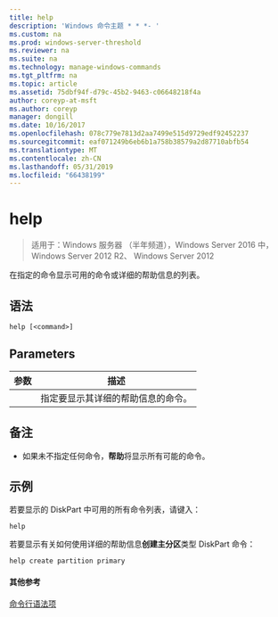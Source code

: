 ```yaml
---
title: help
description: 'Windows 命令主题 * * *- '
ms.custom: na
ms.prod: windows-server-threshold
ms.reviewer: na
ms.suite: na
ms.technology: manage-windows-commands
ms.tgt_pltfrm: na
ms.topic: article
ms.assetid: 75dbf94f-d79c-45b2-9463-c06648218f4a
author: coreyp-at-msft
ms.author: coreyp
manager: dongill
ms.date: 10/16/2017
ms.openlocfilehash: 078c779e7813d2aa7499e515d9729edf92452237
ms.sourcegitcommit: eaf071249b6eb6b1a758b38579a2d87710abfb54
ms.translationtype: MT
ms.contentlocale: zh-CN
ms.lasthandoff: 05/31/2019
ms.locfileid: "66438199"
---
```

# <a name="help"></a>help

>适用于：Windows 服务器 （半年频道），Windows Server 2016 中，Windows Server 2012 R2、 Windows Server 2012

在指定的命令显示可用的命令或详细的帮助信息的列表。  
  
  
  
## <a name="syntax"></a>语法  
  
```  
help [<command>]  
```  
  
## <a name="parameters"></a>Parameters  
  
| 参数 |                              描述                              |
|-----------|-----------------------------------------------------------------------|
| <command> | 指定要显示其详细的帮助信息的命令。 |
  
## <a name="remarks"></a>备注  
  
-   如果未不指定任何命令，**帮助**将显示所有可能的命令。  
  
## <a name="BKMK_examples"></a>示例  
若要显示的 DiskPart 中可用的所有命令列表，请键入：  
  
```  
help  
```  
  
若要显示有关如何使用详细的帮助信息**创建主分区**类型 DiskPart 命令：  
  
```  
help create partition primary  
```  
  
#### <a name="additional-references"></a>其他参考  
[命令行语法项](command-line-syntax-key.md)  
  

  

